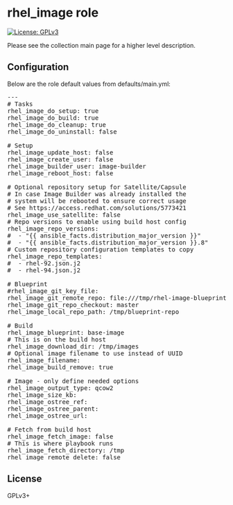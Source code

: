 # rhel_image role

[![License: GPLv3](https://img.shields.io/badge/license-GPLv3-brightgreen.svg)](https://www.gnu.org/licenses/gpl-3.0)

Please see the collection main page for a higher level description.

## Configuration

Below are the role default values from defaults/main.yml:

<pre>
---
# Tasks
rhel_image_do_setup: true
rhel_image_do_build: true
rhel_image_do_cleanup: true
rhel_image_do_uninstall: false

# Setup
rhel_image_update_host: false
rhel_image_create_user: false
rhel_image_builder_user: image-builder
rhel_image_reboot_host: false

# Optional repository setup for Satellite/Capsule
# In case Image Builder was already installed the
# system will be rebooted to ensure correct usage
# See https://access.redhat.com/solutions/5773421
rhel_image_use_satellite: false
# Repo versions to enable using build host config
rhel_image_repo_versions:
#  - "{{ ansible_facts.distribution_major_version }}"
#  - "{{ ansible_facts.distribution_major_version }}.8"
# Custom repository configuration templates to copy
rhel_image_repo_templates:
#  - rhel-92.json.j2
#  - rhel-94.json.j2

# Blueprint
#rhel_image_git_key_file:
rhel_image_git_remote_repo: file:///tmp/rhel-image-blueprints.git
rhel_image_git_repo_checkout: master
rhel_image_local_repo_path: /tmp/blueprint-repo

# Build
rhel_image_blueprint: base-image
# This is on the build host
rhel_image_download_dir: /tmp/images
# Optional image filename to use instead of UUID
rhel_image_filename:
rhel_image_build_remove: true

# Image - only define needed options
rhel_image_output_type: qcow2
rhel_image_size_kb:
rhel_image_ostree_ref:
rhel_image_ostree_parent:
rhel_image_ostree_url:

# Fetch from build host
rhel_image_fetch_image: false
# This is where playbook runs
rhel_image_fetch_directory: /tmp
rhel_image_remote_delete: false
</pre>

## License

GPLv3+
